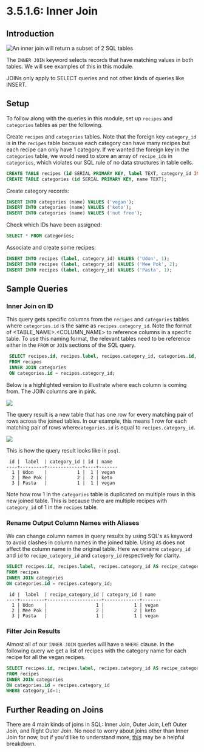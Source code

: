 # 3.5.1.6: Inner Join

## Introduction

![An inner join will return a subset of 2 SQL tables](../../.gitbook/assets/join-venn.jpg)

The `INNER JOIN` keyword selects records that have matching values in both tables. We will see examples of this in this module.

JOINs only apply to SELECT queries and not other kinds of queries like INSERT.

## Setup

To follow along with the queries in this module, set up `recipes` and `categories` tables as per the following.

Create `recipes` and `categories` tables. Note that the foreign key `category_id` is in the `recipes` table because each category can have many recipes but each recipe can only have 1 category. If we wanted the foreign key in the `categories` table, we would need to store an array of `recipe_id`s in `categories`, which violates our SQL rule of no data structures in table cells.

```sql
CREATE TABLE recipes (id SERIAL PRIMARY KEY, label TEXT, category_id INTEGER);
CREATE TABLE categories (id SERIAL PRIMARY KEY, name TEXT);
```

Create category records:

```sql
INSERT INTO categories (name) VALUES ('vegan');
INSERT INTO categories (name) VALUES ('keto');
INSERT INTO categories (name) VALUES ('nut free');
```

Check which IDs have been assigned:

```sql
SELECT * FROM categories;
```

Associate and create some recipes:

```sql
INSERT INTO recipes (label, category_id) VALUES ('Udon', 1);
INSERT INTO recipes (label, category_id) VALUES ('Mee Pok', 2);
INSERT INTO recipes (label, category_id) VALUES ('Pasta', 1);
```

## Sample Queries

### Inner Join on ID

This query gets specific columns from the `recipes` and `categories` tables where `categories.id` is the same as `recipes.category_id`. Note the format of &lt;TABLE_NAME&gt;.&lt;COLUMN_NAME&gt; to reference columns in a specific table. To use this naming format, the relevant tables need to be reference either in the `FROM` or `JOIN` sections of the SQL query.

```sql
 SELECT recipes.id, recipes.label, recipes.category_id, categories.id, categories.name
 FROM recipes
 INNER JOIN categories
 ON categories.id = recipes.category_id;
```

Below is a highlighted version to illustrate where each column is coming from. The JOIN columns are in pink.

![](../../.gitbook/assets/join-query.jpg)

The query result is a new table that has one row for every matching pair of rows across the joined tables. In our example, this means 1 row for each matching pair of rows where`categories.id` is equal to `recipes.category_id`.

![](../../.gitbook/assets/join-table.jpg)

This is how the query result looks like in `psql`.

```text
 id |  label  | category_id | id | name
----+---------+-------------+----+-------
  1 | Udon    |           1 |  1 | vegan
  2 | Mee Pok |           2 |  2 | keto
  3 | Pasta   |           1 |  1 | vegan
```

Note how row 1 in the `categories` table is duplicated on multiple rows in this new joined table. This is because there are multiple recipes with `category_id` of 1 in the `recipes` table.

### Rename Output Column Names with Aliases

We can change column names in query results by using SQL's `AS` keyword to avoid clashes in column names in the joined table. Using `AS` does not affect the column name in the original table. Here we rename `category_id` and `id` to `recipe_category_id` and `category_id` respectively for clarity.

```sql
SELECT recipes.id, recipes.label, recipes.category_id AS recipe_category_id, categories.id AS category_id, categories.name
FROM recipes
INNER JOIN categories
ON categories.id = recipes.category_id;
```

```text
 id |  label  | recipe_category_id | category_id | name
----+---------+--------------------+-------------+-------
  1 | Udon    |                  1 |           1 | vegan
  2 | Mee Pok |                  2 |           2 | keto
  3 | Pasta   |                  1 |           1 | vegan
```

### Filter Join Results

Almost all of our `INNER JOIN` queries will have a `WHERE` clause. In the following query we get a list of recipes with the category name for each recipe for all the vegan recipes.

```sql
SELECT recipes.id, recipes.label, recipes.category_id AS recipe_category_id, categories.id AS category_id, categories.name
FROM recipes
INNER JOIN categories
ON categories.id = recipes.category_id
WHERE category_id=1;
```

## Further Reading on Joins

There are 4 main kinds of joins in SQL: Inner Join, Outer Join, Left Outer Join, and Right Outer Join. No need to worry about joins other than Inner Join for now, but if you'd like to understand more, [this](https://www.w3schools.com/sql/sql_join.asp) may be a helpful breakdown.
